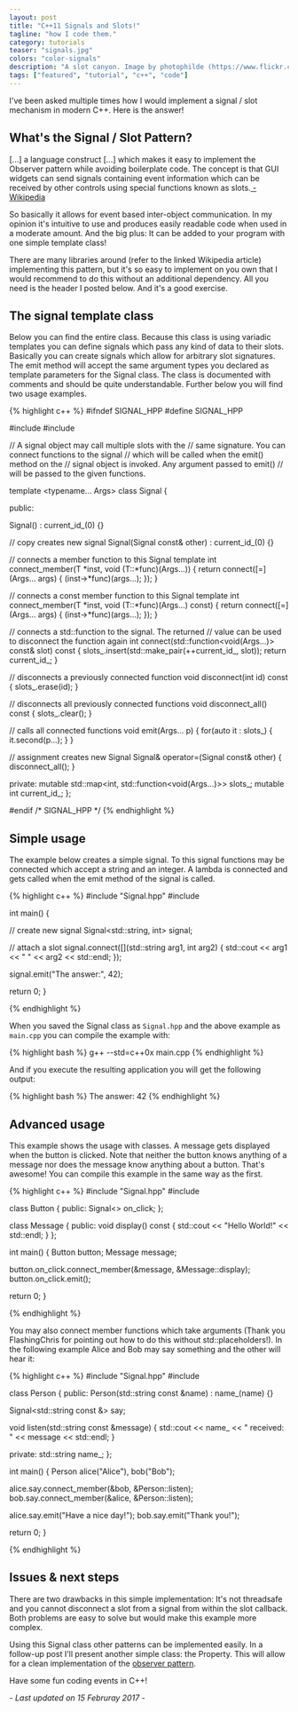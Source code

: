 ```yaml
---
layout: post
title: "C++11 Signals and Slots!"
tagline: "how I code them."
category: tutorials
teaser: "signals.jpg"
colors: "color-signals"
description: "A slot canyon. Image by photophilde (https://www.flickr.com/photos/photophilde/5000685616/)"
tags: ["featured", "tutorial", "c++", "code"]
---
```


I've been asked multiple times how I would implement a signal / slot mechanism in modern C++. Here is the answer!

<!--more-->

## What's the Signal / Slot Pattern?

<div class="well"> [...] a language construct [...] which makes it easy to implement the Observer pattern while avoiding boilerplate code. The concept is that GUI widgets can send signals containing event information which can be received by other controls using special functions known as slots.<a href="https://en.wikipedia.org/wiki/Signals_and_slots"> - Wikipedia</a></div>

So basically it allows for event based inter-object communication. In my opinion it's intuitive to use and produces easily readable code when used in a moderate amount. And the big plus: It can be added to your program with one simple template class!

There are many libraries around (refer to the linked Wikipedia article) implementing this pattern, but it's so easy to implement on you own that I would recommend to do this without an additional dependency. All you need is the header I posted below. And it's a good exercise.

## The signal template class

Below you can find the entire class. Because this class is using variadic templates you can define signals which pass any kind of data to their slots. Basically you can create signals which allow for arbitrary slot signatures. The emit method will accept the same argument types you declared as template parameters for the Signal class. The class is documented with comments and should be quite understandable. Further below you will find two usage examples.

{% highlight c++ %}
#ifndef SIGNAL_HPP
#define SIGNAL_HPP

#include <functional>
#include <map>

// A signal object may call multiple slots with the
// same signature. You can connect functions to the signal
// which will be called when the emit() method on the
// signal object is invoked. Any argument passed to emit()
// will be passed to the given functions.

template <typename... Args>
class Signal {

 public:

  Signal() : current_id_(0) {}

  // copy creates new signal
  Signal(Signal const& other) : current_id_(0) {}

  // connects a member function to this Signal
  template <typename T>
  int connect_member(T *inst, void (T::*func)(Args...)) {
    return connect([=](Args... args) { 
      (inst->*func)(args...); 
    });
  }

  // connects a const member function to this Signal
  template <typename T>
  int connect_member(T *inst, void (T::*func)(Args...) const) {
    return connect([=](Args... args) {
      (inst->*func)(args...); 
    });
  }

  // connects a std::function to the signal. The returned
  // value can be used to disconnect the function again
  int connect(std::function<void(Args...)> const& slot) const {
    slots_.insert(std::make_pair(++current_id_, slot));
    return current_id_;
  }

  // disconnects a previously connected function
  void disconnect(int id) const {
    slots_.erase(id);
  }

  // disconnects all previously connected functions
  void disconnect_all() const {
    slots_.clear();
  }

  // calls all connected functions
  void emit(Args... p) {
    for(auto it : slots_) {
      it.second(p...);
    }
  }

  // assignment creates new Signal
  Signal& operator=(Signal const& other) {
    disconnect_all();
  }

 private:
  mutable std::map<int, std::function<void(Args...)>> slots_;
  mutable int current_id_;
};

#endif /* SIGNAL_HPP */
{% endhighlight %}

## Simple usage

The example below creates a simple signal. To this signal functions may be connected which accept a string and an integer. A lambda is connected and gets called when the emit method of the signal is called.

{% highlight c++ %}
#include "Signal.hpp"
#include <iostream>

int main() {

  // create new signal
  Signal<std::string, int> signal;

  // attach a slot
  signal.connect([](std::string arg1, int arg2) {
      std::cout << arg1 << " " << arg2 << std::endl;
  });

  signal.emit("The answer:", 42);

  return 0;
}

{% endhighlight %}

When you saved the Signal class as `Signal.hpp` and the above example as `main.cpp` you can compile the example with:

{% highlight bash %}
g++ --std=c++0x main.cpp
{% endhighlight %}

And if you execute the resulting application you will get the following output:

{% highlight bash %}
The answer: 42
{% endhighlight %}


## Advanced usage

This example shows the usage with classes. A message gets displayed when the button is clicked. Note that neither the button knows anything of a message nor does the message know anything about a button. That's awesome! You can compile this example in the same way as the first.

{% highlight c++ %}
#include "Signal.hpp"
#include <iostream>

class Button {
 public:
  Signal<> on_click;
};

class Message {
 public:
  void display() const {
    std::cout << "Hello World!" << std::endl;
  }
};

int main() {
  Button  button;
  Message message;

  button.on_click.connect_member(&message, &Message::display);
  button.on_click.emit();

  return 0;
}

{% endhighlight %}

You may also connect member functions which take arguments (Thank you FlashingChris for pointing out how to do this without std::placeholders!). In the following example Alice and Bob may say something and the other will hear it:

{% highlight c++ %}
#include "Signal.hpp"
#include <iostream>

class Person {
public:
  Person(std::string const &name) : name_(name) {}

  Signal<std::string const &> say;

  void listen(std::string const &message) {
    std::cout << name_ << " received: " << message << std::endl;
  }

private:
  std::string name_;
};

int main() {
  Person alice("Alice"), bob("Bob");

  alice.say.connect_member(&bob, &Person::listen);
  bob.say.connect_member(&alice, &Person::listen);

  alice.say.emit("Have a nice day!");
  bob.say.emit("Thank you!");

  return 0;
}

{% endhighlight %}

## Issues & next steps

There are two drawbacks in this simple implementation: It's not threadsafe and you cannot disconnect a slot from a signal from within the slot callback. Both problems are easy to solve but would make this example more complex.

Using this Signal class other patterns can be implemented easily. In a follow-up post I'll present another simple class: the Property. This will allow for a clean implementation of the [observer pattern](https://en.wikipedia.org/wiki/Observer_pattern).

Have some fun coding events in C++!

*- Last updated on 15 Februray 2017 -*
